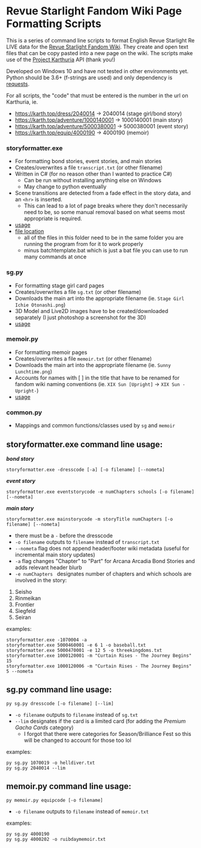 # Revue Starlight Fandom Wiki Page Formatting Scripts

This is a series of command line scripts to format English Revue Starlight Re LIVE data for the [Revue Starlight Fandom Wiki](https://revuestarlight.fandom.com/wiki/Revue_Starlight_Wiki). They create and open text files that can be copy pasted into a new page on the wiki. The scripts make use of the [Project Karthuria](http://karth.top) API (thank you!)

Developed on Windows 10 and have not tested in other environments yet. Python should be 3.6+ (f-strings are used) and only dependency is [requests](https://docs.python-requests.org/en/latest/user/install/#install).

For all scripts, the "code" that must be entered is the number in the url on Karthuria, ie. 
* https://karth.top/dress/2040014 -> 2040014 (stage girl/bond story)
* https://karth.top/adventure/1000140001 -> 1000140001 (main story)
* https://karth.top/adventure/5000380001 -> 5000380001 (event story)
* https://karth.top/equip/4000190 -> 4000190 (memoir)

### storyformatter.exe
* For formatting bond stories, event stories, and main stories
* Creates/overwrites a file `transcript.txt` (or other filename)
* Written in C# (for no reason other than I wanted to practice C#)
  * Can be run without installing anything else on Windows
  * May change to python eventually
* Scene transitions are detected from a fade effect in the story data, and an `<hr>` is inserted.
  * This can lead to a lot of page breaks where they don't necessarily need to be, so some manual removal based on what seems most appropriate is required.
* [usage](#storyformatterexe-command-line-usage)
* [file location](../storyformatter/bin/Debug/netcoreapp3.1)
  * all of the files in this folder need to be in the same folder you are running the program from for it to work properly
  * minus batchtemplate.bat which is just a bat file you can use to run many commands at once

### sg.py
* For formatting stage girl card pages
* Creates/overwrites a file `sg.txt` (or other filename)
* Downloads the main art into the appropriate filename (ie. `Stage Girl Ichie Otonashi.png`)
* 3D Model and Live2D images have to be created/downloaded separately (I just photoshop a screenshot for the 3D)
* [usage](#sgpy-command-line-usage)

### memoir.py
* For formatting memoir pages
* Creates/overwrites a file `memoir.txt` (or other filename)
* Downloads the main art into the appropriate filename (ie. `Sunny Lunchtime.png`)
* Accounts for names with [ ] in the title that have to be renamed for fandom wiki naming conventions (ie. `XIX Sun [Upright]` -> `XIX Sun -Upright-`)
* [usage](#memoirpy-command-line-usage)

### common.py
* Mappings and common functions/classes used by `sg` and `memoir`

## storyformatter.exe command line usage:
***bond story***
```
storyformatter.exe -dresscode [-a] [-o filename] [--nometa]
```
***event story***
```
storyformatter.exe eventstorycode -e numChapters schools [-o filename] [--nometa]
```
***main story***
```
storyformatter.exe mainstorycode -m storyTitle numChapters [-o filename] [--nometa]
```
* there must be a `-` before the dresscode
* `-o filename` outputs to `filename` instead of `transcript.txt`
* `--nometa` flag does not append header/footer wiki metadata (useful for incremental main story updates)
* `-a` flag changes "Chapter" to "Part" for Arcana Arcadia Bond Stories and adds relevant header blurb
* `-e numChapters ` designates number of chapters and which schools are involved in the story:
1. Seisho
2. Rinmeikan
3. Frontier
4. Siegfeld
5. Seiran

examples:
```
storyformatter.exe -1070004 -a
storyformatter.exe 5000460001 -e 6 1 -o baseball.txt
storyformatter.exe 5000470001 -e 12 5 -o threekingdoms.txt
storyformatter.exe 1000120001 -m "Curtain Rises - The Journey Begins" 15
storyformatter.exe 1000120006 -m "Curtain Rises - The Journey Begins" 5 --nometa
```
## sg.py command line usage:
```
py sg.py dresscode [-o filename] [--lim]
```
* `-o filename` outputs to `filename` instead of `sg.txt`
* `--lim` designates if the card is a limited card (for adding the *Premium Gacha Cards* category)
  * I forgot that there were categories for Season/Brilliance Fest so this will be changed to account for those too lol

examples:
```
py sg.py 1070019 -o helldiver.txt
py sg.py 2040014 --lim
```

## memoir.py command line usage:
```
py memoir.py equipcode [-o filename]
```
* `-o filename` outputs to `filename` instead of `memoir.txt`

examples:
```
py sg.py 4000190
py sg.py 4000202 -o ruibdaymemoir.txt
```
